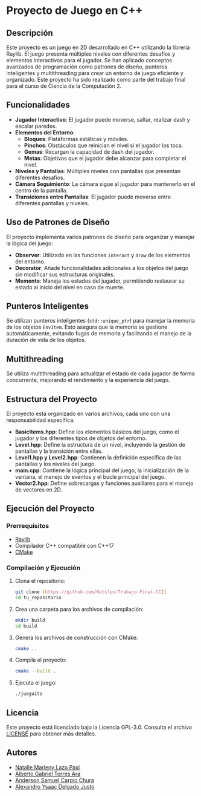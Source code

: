 # Proyecto de Juego en C++

## Descripción

Este proyecto es un juego en 2D desarrollado en C++ utilizando la librería Raylib. El juego presenta múltiples niveles con diferentes desafíos y elementos interactivos para el jugador. Se han aplicado conceptos avanzados de programación como patrones de diseño, punteros inteligentes y multithreading para crear un entorno de juego eficiente y organizado. Este proyecto ha sido realizado como parte del trabajo final para el curso de Ciencia de la Computación 2.

## Funcionalidades

- **Jugador Interactivo**: El jugador puede moverse, saltar, realizar dash y escalar paredes.
- **Elementos del Entorno**:
  - **Bloques**: Plataformas estáticas y móviles.
  - **Pinchos**: Obstáculos que reinician el nivel si el jugador los toca.
  - **Gemas**: Recargan la capacidad de dash del jugador.
  - **Metas**: Objetivos que el jugador debe alcanzar para completar el nivel.
- **Niveles y Pantallas**: Múltiples niveles con pantallas que presentan diferentes desafíos.
- **Cámara Seguimiento**: La cámara sigue al jugador para mantenerlo en el centro de la pantalla.
- **Transiciones entre Pantallas**: El jugador puede moverse entre diferentes pantallas y niveles.

## Uso de Patrones de Diseño

El proyecto implementa varios patrones de diseño para organizar y manejar la lógica del juego:

- **Observer**: Utilizado en las funciones `interact` y `draw` de los elementos del entorno.
- **Decorator**: Añade funcionalidades adicionales a los objetos del juego sin modificar sus estructuras originales.
- **Memento**: Maneja los estados del jugador, permitiendo restaurar su estado al inicio del nivel en caso de muerte.

## Punteros Inteligentes

Se utilizan punteros inteligentes (`std::unique_ptr`) para manejar la memoria de los objetos `EnvItem`. Esto asegura que la memoria se gestione automáticamente, evitando fugas de memoria y facilitando el manejo de la duración de vida de los objetos.

## Multithreading

Se utiliza multithreading para actualizar el estado de cada jugador de forma concurrente, mejorando el rendimiento y la experiencia del juego.

## Estructura del Proyecto

El proyecto está organizado en varios archivos, cada uno con una responsabilidad específica:

- **BasicItems.hpp**: Define los elementos básicos del juego, como el jugador y los diferentes tipos de objetos del entorno.
- **Level.hpp**: Define la estructura de un nivel, incluyendo la gestión de pantallas y la transición entre ellas.
- **Level1.hpp y Level2.hpp**: Contienen la definición específica de las pantallas y los niveles del juego.
- **main.cpp**: Contiene la lógica principal del juego, la inicialización de la ventana, el manejo de eventos y el bucle principal del juego.
- **Vector2.hpp**: Define sobrecargas y funciones auxiliares para el manejo de vectores en 2D.

## Ejecución del Proyecto

### Prerrequisitos

- [Raylib](https://www.raylib.com/)
- Compilador C++ compatible con C++17
- [CMake](https://cmake.org/)

### Compilación y Ejecución

1. Clona el repositorio:

   ```sh
   git clone [https://github.com/Natslpx/Trabajo-Final-CC2]
   cd tu_repositorio
   ```

2. Crea una carpeta para los archivos de compilación:

   ```sh
   mkdir build
   cd build
   ```

3. Genera los archivos de construcción con CMake:

   ```sh
   cmake ..
   ```

4. Compila el proyecto:

   ```sh
   cmake --build .
   ```

5. Ejecuta el juego:

   ```sh
   ./jueguito
   ```
## Licencia

Este proyecto está licenciado bajo la Licencia GPL-3.0. Consulta el archivo [LICENSE](LICENSE) para obtener más detalles.

## Autores

- [Natalie Marleny Lazo Paxi](https://github.com/Natslpx)
- [Alberto Gabriel Torres Ara](https://github.com/All23tor)
- [Anderson Samuel Carpio Chura](https://github.com/AndersonCarpio)
- [Alexandro Ysaac Delgado Justo](https://github.com/adelgadoj)

